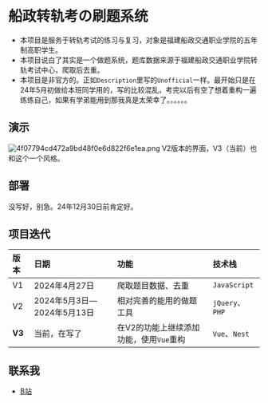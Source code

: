 # 船政转轨考の刷题系统

-   本项目是服务于转轨考试的练习与复习，对象是福建船政交通职业学院的五年制高职学生。
-   本项目说白了其实是一个做题系统，题库数据来源于福建船政交通职业学院转轨考试中心，爬取后去重。
-   本项目是非官方的。正如`Description`里写的`Unofficial`一样。最开始只是在24年5月初做给本班同学用的，写的比较混乱，考完以后有空了想着重构一遍练练自己，如果有学弟能用到那我真是太荣幸了。。。。。。

## 演示

![4f07794cd472a9bd48f0e6d822f6e1ea.png](https://s2.loli.net/2024/05/25/PO4datDZjXKiNUH.png)
V2版本的界面，V3（当前）也和这个一个风格。

## 部署

没写好，别急。24年12月30日前肯定好。

## 项目迭代

| 版本   | 日期                       | 功能                                    | 技术栈          |
| :----- | :------------------------- | :-------------------------------------- | :-------------- |
| V1     | 2024年4月27日              | 爬取题目数据、去重                      | `JavaScript`    |
| V2     | 2024年5月3日—2024年5月13日 | 相对完善的能用的做题工具                | `jQuery`、`PHP` |
| **V3** | 当前，在写了               | 在V2的功能上继续添加功能，使用`Vue`重构 | `Vue`、`Nest`    |

## 联系我

-   [B站](https://space.bilibili.com/204271518)
